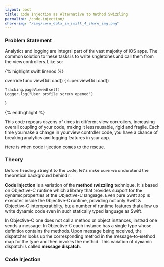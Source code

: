 ```yaml
---
layout: post
title: Code Injection as Alternative to Method Swizzling
permalink: /code-injection/
share-img: "/img/core_data_in_swift_4_share_img.png"
---
```


### Problem Statement

Analytics and logging are integral part of the vast majority of iOS apps. The common solution to these tasks is to write singletones and call them from the view controllers. Like so:

{% highlight swift linenos %}

override func viewDidLoad() {
    super.viewDidLoad()

    Tracking.pageViewed(self)
    Logger.log("User profile screen opened")
}

{% endhighlight %}

This code repeats dozens of times in different view controllers, increasing overall coupling of your code, making it less reusable, rigid and fragile. Each time you make a change in your view controller code, you have a chance of breaking analytics and logging features in your app.

Here is when code injection comes to the rescue.

### Theory

Before heading straight to the code, let's make sure we understand the theoretical background behind it.

**Code Injection** is a variation of the **method swizzling** technique. It is based on Objective-C runtime which a library that provides support for the dynamic properties of the Objective-C language. Even pure Swift app is executed inside the Objective-C runtime, providing not only Swift & Objective-C interoperatiblity, but a number of runtime features that allow us write dynamic code even in such statically typed language as Swift.

In Objective-C one does not call a method on object instances, instead one sends a message. In Objective-C each instance has a single type whose definition contains the methods. Upon message being received, the dispatcher looks up the corresponding method in the message-to-method map for the type and then invokes the method. This variation of dynamic dispatch is called **message dispatch**.



### Code Injection

